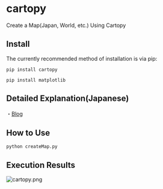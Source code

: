 # cartopy
Create a Map(Japan, World, etc.) Using Cartopy

## Install
The currently recommended method of installation is via pip:

```bash:bash
pip install cartopy
```

```bash:bash
pip install matplotlib
```


## Detailed Explanation(Japanese)
・[Blog](https://atchicken.com/japan-map/)



## How to Use
```bash:bash
python createMap.py
```

## Execution Results
![cartopy.png](https://user-images.githubusercontent.com/93382642/139532922-de52676b-896e-4726-ad43-5dbdfb79c721.png)
